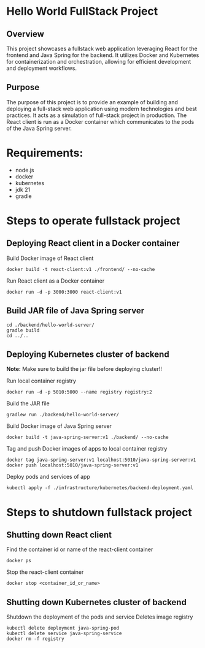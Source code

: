 # Hello World FullStack Project
## Overview
This project showcases a fullstack web application leveraging React for the frontend and Java Spring for the backend. It utilizes Docker and Kubernetes for containerization and orchestration, allowing for efficient development and deployment workflows.

## Purpose
The purpose of this project is to provide an example of building and deploying a full-stack web application using modern technologies and best practices. It acts as a simulation of full-stack project in production. The React client is run as a Docker container which communicates to the pods of the Java Spring server.

# Requirements:
- node.js
- docker
- kubernetes
- jdk 21
- gradle

# Steps to operate fullstack project
## Deploying React client in a Docker container
Build Docker image of React client
```
docker build -t react-client:v1 ./frontend/ --no-cache
```

Run React client as a Docker container
```
docker run -d -p 3000:3000 react-client:v1
```

## Build JAR file of Java Spring server
```
cd ./backend/hello-world-server/
gradle build
cd ../..
```

## Deploying Kubernetes cluster of backend

**Note:** Make sure to build the jar file before deploying cluster!!

Run local container registry
```
docker run -d -p 5010:5000 --name registry registry:2
```

Build the JAR file
```
gradlew run ./backend/hello-world-server/
```

Build Docker image of Java Spring server
```
docker build -t java-spring-server:v1 ./backend/ --no-cache
```

Tag and push Docker images of apps to local container registry
```
docker tag java-spring-server:v1 localhost:5010/java-spring-server:v1
docker push localhost:5010/java-spring-server:v1
```

Deploy pods and services of app
```
kubectl apply -f ./infrastructure/kubernetes/backend-deployment.yaml
```

# Steps to shutdown fullstack project
## Shutting down React client
Find the container id or name of the react-client container
```
docker ps
```

Stop the react-client container
```
docker stop <container_id_or_name>
```

## Shutting down Kubernetes cluster of backend
Shutdown the deployment of the pods and service
Deletes image registry
```
kubectl delete deployment java-spring-pod
kubectl delete service java-spring-service
docker rm -f registry
```